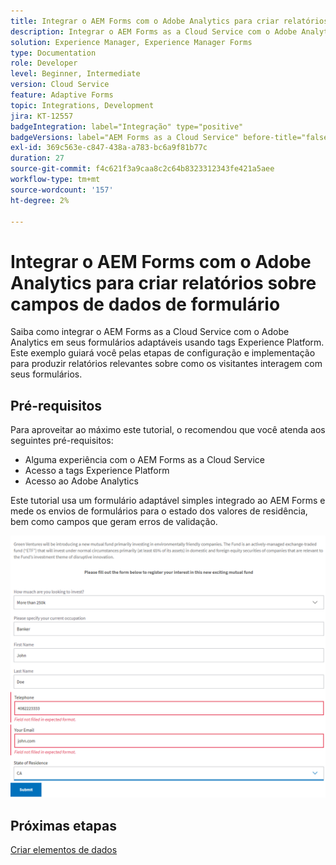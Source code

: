 ```yaml
---
title: Integrar o AEM Forms com o Adobe Analytics para criar relatórios sobre campos de dados de formulário
description: Integrar o AEM Forms as a Cloud Service com o Adobe Analytics para criar relatórios sobre campos de dados de formulário
solution: Experience Manager, Experience Manager Forms
type: Documentation
role: Developer
level: Beginner, Intermediate
version: Cloud Service
feature: Adaptive Forms
topic: Integrations, Development
jira: KT-12557
badgeIntegration: label="Integração" type="positive"
badgeVersions: label="AEM Forms as a Cloud Service" before-title="false"
exl-id: 369c563e-c847-438a-a783-bc6a9f81b77c
duration: 27
source-git-commit: f4c621f3a9caa8c2c64b8323312343fe421a5aee
workflow-type: tm+mt
source-wordcount: '157'
ht-degree: 2%

---
```


# Integrar o AEM Forms com o Adobe Analytics para criar relatórios sobre campos de dados de formulário

Saiba como integrar o AEM Forms as a Cloud Service com o Adobe Analytics em seus formulários adaptáveis usando tags Experience Platform. Este exemplo guiará você pelas etapas de configuração e implementação para produzir relatórios relevantes sobre como os visitantes interagem com seus formulários.

## Pré-requisitos

Para aproveitar ao máximo este tutorial, o recomendou que você atenda aos seguintes pré-requisitos:

* Alguma experiência com o AEM Forms as a Cloud Service
* Acesso a tags Experience Platform
* Acesso ao Adobe Analytics

Este tutorial usa um formulário adaptável simples integrado ao AEM Forms e mede os envios de formulários para o estado dos valores de residência, bem como campos que geram erros de validação.

![formulário adaptável](assets/use-case.png)

## Próximas etapas

[Criar elementos de dados](./data-elements.md)